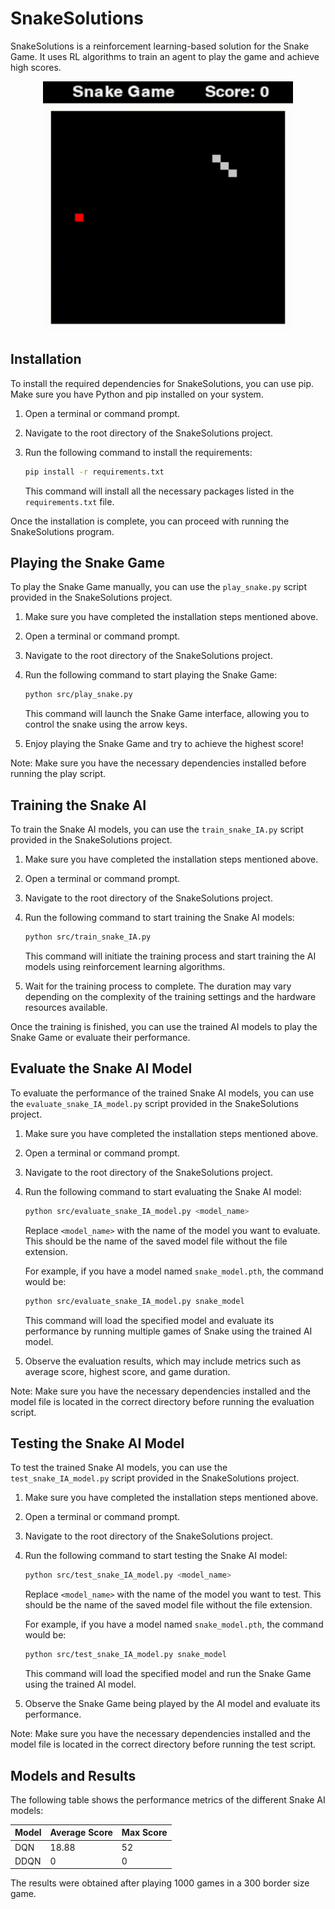 # SnakeSolutions

SnakeSolutions is a reinforcement learning-based solution for the Snake Game.
It uses RL algorithms to train an agent to play the game and achieve high scores.

<p align="center">
  <img src="./models/DQN/video.gif" alt="Snake_Demo" width="400" height="400">
</p>

## Installation

To install the required dependencies for SnakeSolutions, you can use pip. Make sure you have Python and pip installed on your system.

1. Open a terminal or command prompt.
2. Navigate to the root directory of the SnakeSolutions project.
3. Run the following command to install the requirements:

    ```bash
    pip install -r requirements.txt
    ```

    This command will install all the necessary packages listed in the `requirements.txt` file.

Once the installation is complete, you can proceed with running the SnakeSolutions program.

## Playing the Snake Game

To play the Snake Game manually, you can use the `play_snake.py` script provided in the SnakeSolutions project.

1. Make sure you have completed the installation steps mentioned above.

2. Open a terminal or command prompt.

3. Navigate to the root directory of the SnakeSolutions project.

4. Run the following command to start playing the Snake Game:

    ```bash
    python src/play_snake.py
    ```

    This command will launch the Snake Game interface, allowing you to control the snake using the arrow keys.

5. Enjoy playing the Snake Game and try to achieve the highest score!

Note: Make sure you have the necessary dependencies installed before running the play script.


## Training the Snake AI

To train the Snake AI models, you can use the `train_snake_IA.py` script provided in the SnakeSolutions project.

1. Make sure you have completed the installation steps mentioned above.

2. Open a terminal or command prompt.

3. Navigate to the root directory of the SnakeSolutions project.

4. Run the following command to start training the Snake AI models:

    ```bash
    python src/train_snake_IA.py
    ```

    This command will initiate the training process and start training the AI models using reinforcement learning algorithms.

5. Wait for the training process to complete. The duration may vary depending on the complexity of the training settings and the hardware resources available.

Once the training is finished, you can use the trained AI models to play the Snake Game or evaluate their performance.

## Evaluate the Snake AI Model

To evaluate the performance of the trained Snake AI models, you can use the `evaluate_snake_IA_model.py` script provided in the SnakeSolutions project.

1. Make sure you have completed the installation steps mentioned above.

2. Open a terminal or command prompt.

3. Navigate to the root directory of the SnakeSolutions project.

4. Run the following command to start evaluating the Snake AI model:

    ```bash
    python src/evaluate_snake_IA_model.py <model_name>
    ```

    Replace `<model_name>` with the name of the model you want to evaluate. This should be the name of the saved model file without the file extension.

    For example, if you have a model named `snake_model.pth`, the command would be:

    ```bash
    python src/evaluate_snake_IA_model.py snake_model
    ```

    This command will load the specified model and evaluate its performance by running multiple games of Snake using the trained AI model.

5. Observe the evaluation results, which may include metrics such as average score, highest score, and game duration.

Note: Make sure you have the necessary dependencies installed and the model file is located in the correct directory before running the evaluation script.


## Testing the Snake AI Model

To test the trained Snake AI models, you can use the `test_snake_IA_model.py` script provided in the SnakeSolutions project.

1. Make sure you have completed the installation steps mentioned above.

2. Open a terminal or command prompt.

3. Navigate to the root directory of the SnakeSolutions project.

4. Run the following command to start testing the Snake AI model:

    ```bash
    python src/test_snake_IA_model.py <model_name>
    ```

    Replace `<model_name>` with the name of the model you want to test. This should be the name of the saved model file without the file extension.

    For example, if you have a model named `snake_model.pth`, the command would be:

    ```bash
    python src/test_snake_IA_model.py snake_model
    ```

    This command will load the specified model and run the Snake Game using the trained AI model.

5. Observe the Snake Game being played by the AI model and evaluate its performance.

Note: Make sure you have the necessary dependencies installed and the model file is located in the correct directory before running the test script.

## Models and Results

The following table shows the performance metrics of the different Snake AI models:

| Model | Average Score | Max Score |
|-------|---------------|-----------|
| DQN   | 18.88         | 52        |
| DDQN  | 0             | 0         |

The results were obtained after playing 1000 games in a 300 border size game.
